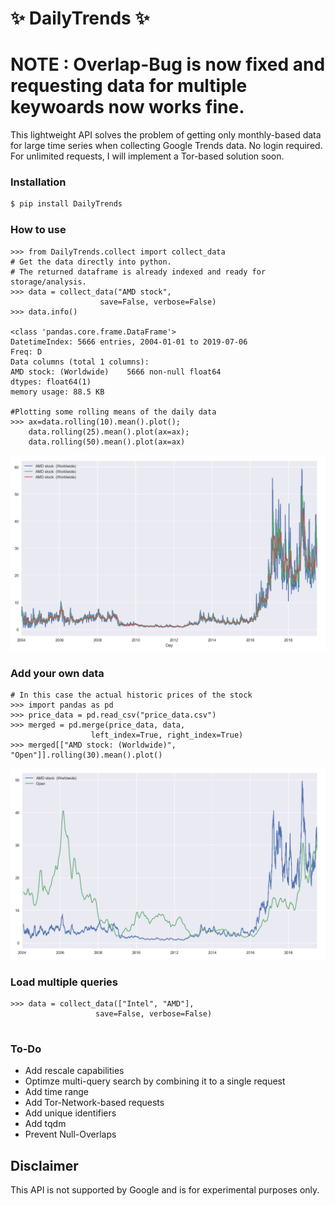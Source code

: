 #  ✨ DailyTrends ✨

# **NOTE** : Overlap-Bug is now fixed and requesting data for multiple keywoards now works fine.
This lightweight API solves the problem of getting only monthly-based data for large time series when collecting Google Trends data. No login required. For unlimited requests, I will implement a Tor-based solution soon.

### Installation

```bash
$ pip install DailyTrends
```




### How to use

```ipython
>>> from DailyTrends.collect import collect_data
# Get the data directly into python.
# The returned dataframe is already indexed and ready for storage/analysis.
>>> data = collect_data("AMD stock",
                    save=False, verbose=False)                   
>>> data.info()

<class 'pandas.core.frame.DataFrame'>
DatetimeIndex: 5666 entries, 2004-01-01 to 2019-07-06
Freq: D
Data columns (total 1 columns):
AMD stock: (Worldwide)    5666 non-null float64
dtypes: float64(1)
memory usage: 88.5 KB

#Plotting some rolling means of the daily data
>>> ax=data.rolling(10).mean().plot();
    data.rolling(25).mean().plot(ax=ax);
    data.rolling(50).mean().plot(ax=ax)
```

![image.png](1.png)

### Add your own data
```ipython
# In this case the actual historic prices of the stock
>>> import pandas as pd
>>> price_data = pd.read_csv("price_data.csv")
>>> merged = pd.merge(price_data, data,
                  left_index=True, right_index=True)
>>> merged[["AMD stock: (Worldwide)", "Open"]].rolling(30).mean().plot()
```
![image.png](2.png)

### Load multiple queries

```ipython
>>> data = collect_data(["Intel", "AMD"],
                   save=False, verbose=False)      
                
```




### To-Do

- Add rescale capabilities
- Optimze multi-query search by combining it to a single request
- Add time range
- Add Tor-Network-based requests
- Add unique identifiers
- Add tqdm
- Prevent Null-Overlaps






## **Disclaimer**

This API is not supported by Google and is for experimental purposes only.


